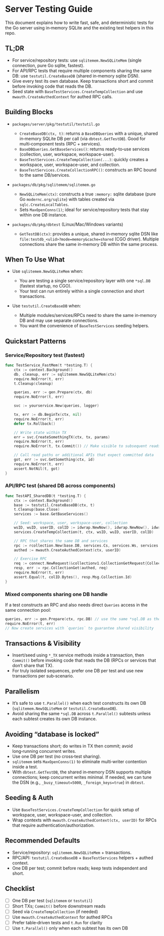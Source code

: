 # Server Testing Guide

This document explains how to write fast, safe, and deterministic tests for the Go server using in‑memory SQLite and the existing test helpers in this repo.

## TL;DR

- For service/repository tests: use `sqlitemem.NewSQLiteMem` (single connection, pure Go sqlite, fastest).
- For API/RPC tests that require multiple components sharing the same DB: use `testutil.CreateBaseDB` (shared in‑memory sqlite DSN).
- Give every test its own database. Keep transactions short and commit before invoking code that reads the DB.
- Seed state with `BaseTestServices.CreateTempCollection` and use `mwauth.CreateAuthedContext` for authed RPC calls.

## Building Blocks

- `packages/server/pkg/testutil/testutil.go`
  - `CreateBaseDB(ctx, t)`: returns a `BaseDBQueries` with a unique, shared in‑memory SQLite DB per call (via `dbtest.GetTestDB`). Good for multi‑component tests (RPC + services).
  - `BaseDBQueries.GetBaseServices()`: returns ready‑to‑use services (collection, user, workspace, workspace-user).
  - `BaseTestServices.CreateTempCollection(...)`: quickly creates a workspace, user, workspace-user, and collection.
  - `BaseTestServices.CreateCollectionRPC()`: constructs an RPC bound to the same DB/services.

- `packages/db/pkg/sqlitemem/sqlitemem.go`
  - `NewSQLiteMem(ctx)`: constructs a true `:memory:` sqlite database (pure Go `modernc.org/sqlite`) with tables created via `sqlc.CreateLocalTables`.
  - Sets `MaxOpenConns(1)`; ideal for service/repository tests that stay within one DB instance.

- `packages/db/pkg/dbtest` (Linux/Mac/Windows variants)
  - `GetTestDB(ctx)`: provides a unique, shared in‑memory sqlite DSN like `file:testdb_<ulid>?mode=memory&cache=shared` (CGO driver). Multiple connections share the same in‑memory DB within the same process.

## When To Use What

- Use `sqlitemem.NewSQLiteMem` when:
  - You are testing a single service/repository layer with one `*sql.DB` (fastest startup, no CGO).
  - Your test can run entirely within a single connection and short transactions.

- Use `testutil.CreateBaseDB` when:
  - Multiple modules/services/RPCs need to share the same in‑memory DB and may use separate connections.
  - You want the convenience of `BaseTestServices` seeding helpers.

## Quickstart Patterns

### Service/Repository test (fastest)

```go
func TestService_FastMem(t *testing.T) {
    ctx := context.Background()
    db, cleanup, err := sqlitemem.NewSQLiteMem(ctx)
    require.NoError(t, err)
    t.Cleanup(cleanup)

    queries, err := gen.Prepare(ctx, db)
    require.NoError(t, err)

    svc := yourservice.New(queries, logger)

    tx, err := db.BeginTx(ctx, nil)
    require.NoError(t, err)
    defer tx.Rollback()

    // Write state within TX
    err = svc.CreateSomethingTX(ctx, tx, params)
    require.NoError(t, err)
    require.NoError(t, tx.Commit()) // Make visible to subsequent reads

    // Call read paths or additional APIs that expect committed data
    got, err := svc.GetSomething(ctx, id)
    require.NoError(t, err)
    assert.NotNil(t, got)
}
```

### API/RPC test (shared DB across components)

```go
func TestAPI_SharedDB(t *testing.T) {
    ctx := context.Background()
    base := testutil.CreateBaseDB(ctx, t)
    t.Cleanup(base.Close)
    services := base.GetBaseServices()

    // Seed: workspace, user, workspace-user, collection
    wsID, wuID, userID, colID := idwrap.NewNow(), idwrap.NewNow(), idwrap.NewNow(), idwrap.NewNow()
    services.CreateTempCollection(t, ctx, wsID, wuID, userID, colID)

    // RPC that shares the same DB and services
    rpc := rcollection.New(base.DB, services.Cs, services.Ws, services.Us)
    authed := mwauth.CreateAuthedContext(ctx, userID)

    // Exercise RPC
    req := connect.NewRequest(&collectionv1.CollectionGetRequest{CollectionId: colID.Bytes()})
    resp, err := rpc.CollectionGet(authed, req)
    require.NoError(t, err)
    assert.Equal(t, colID.Bytes(), resp.Msg.Collection.Id)
}
```

### Mixed components sharing one DB handle

If a test constructs an RPC and also needs direct `Queries` access in the same connection pool:

```go
queries, err := gen.Prepare(ctx, rpc.DB) // use the same *sql.DB as the RPC
require.NoError(t, err)
// Now create services with `queries` to guarantee shared visibility
```

## Transactions & Visibility

- Insert/seed using `*_TX` service methods inside a transaction, then `Commit()` before invoking code that reads the DB (RPCs or services that don’t share that TX).
- For truly isolated sequences, prefer one DB per test and use new transactions per sub‑scenario.

## Parallelism

- It’s safe to use `t.Parallel()` when each test constructs its own DB (`sqlitemem.NewSQLiteMem` or `testutil.CreateBaseDB`).
- Avoid sharing the same `*sql.DB` across `t.Parallel()` subtests unless each subtest creates its own DB instance.

## Avoiding “database is locked”

- Keep transactions short; do writes in TX then commit; avoid long‑running concurrent writes.
- Use one DB per test (no cross‑test sharing).
- `sqlitemem` sets `MaxOpenConns(1)` to eliminate multi‑writer contention inside a test.
- With `dbtest.GetTestDB`, the shared in‑memory DSN supports multiple connections; keep concurrent writes minimal. If needed, we can tune the DSN (e.g., `_busy_timeout=5000`, `_foreign_keys=true`) in `dbtest`.

## Seeding & Auth

- Use `BaseTestServices.CreateTempCollection` for quick setup of workspace, user, workspace-user, and collection.
- Wrap contexts with `mwauth.CreateAuthedContext(ctx, userID)` for RPCs that require authentication/authorization.

## Recommended Defaults

- Service/repository: `sqlitemem.NewSQLiteMem` + transactions.
- RPC/API: `testutil.CreateBaseDB` + `BaseTestServices` helpers + authed context.
- One DB per test; commit before reads; keep tests independent and short.

## Checklist

- [ ] One DB per test (`sqlitemem` or `testutil`)
- [ ] Short TXs; `Commit()` before downstream reads
- [ ] Seed via `CreateTempCollection` (if needed)
- [ ] Use `mwauth.CreateAuthedContext` for authed RPCs
- [ ] Prefer table‑driven tests and `t.Run` for clarity
- [ ] Use `t.Parallel()` only when each subtest has its own DB
